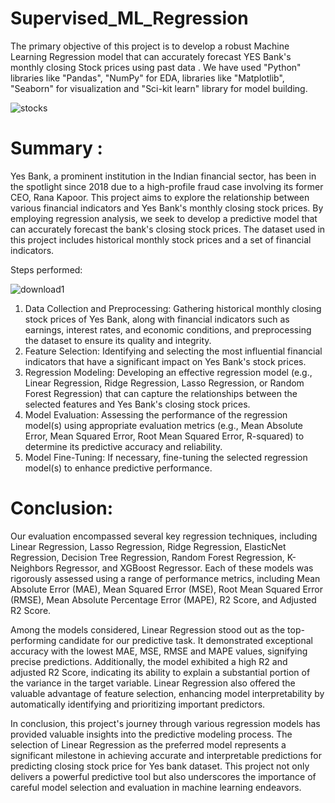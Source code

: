 # Supervised_ML_Regression
The primary objective of this project is to develop a robust Machine Learning Regression model that can accurately forecast YES Bank's monthly closing Stock prices using past data . We have used "Python" libraries like "Pandas", "NumPy" for EDA, libraries like "Matplotlib", "Seaborn" for visualization and "Sci-kit learn" library for model building.

![stocks](https://github.com/AbhayAviSharma/Supervised_ML_Regression/assets/131509148/152e1674-408d-42b4-ae45-27f3b825e204)

# Summary :
Yes Bank, a prominent institution in the Indian financial sector, has been in the spotlight since 2018 due to a high-profile fraud case involving its former CEO, Rana Kapoor. This project aims to explore the relationship between various financial indicators and Yes Bank's monthly closing stock prices. By employing regression analysis, we seek to develop a predictive model that can accurately forecast the bank's closing stock prices. The dataset used in this project includes historical monthly stock prices and a set of financial indicators.

Steps performed:

![download1](https://github.com/AbhayAviSharma/Supervised_ML_Regression/assets/131509148/155ddb6b-7a86-4d7b-aff4-ae4bb1b63a4e)

1. Data Collection and Preprocessing: Gathering historical monthly closing stock prices of Yes Bank, along with financial indicators such as earnings, interest rates, and economic conditions, and preprocessing the dataset to ensure its quality and integrity.
2. Feature Selection: Identifying and selecting the most influential financial indicators that have a significant impact on Yes Bank's stock prices.
3. Regression Modeling: Developing an effective regression model (e.g., Linear Regression, Ridge Regression, Lasso Regression, or Random Forest Regression) that can capture the relationships between the selected features and Yes Bank's closing stock prices.
4. Model Evaluation: Assessing the performance of the regression model(s) using appropriate evaluation metrics (e.g., Mean Absolute Error, Mean Squared Error, Root Mean Squared Error, R-squared) to determine its predictive accuracy and reliability.
5. Model Fine-Tuning: If necessary, fine-tuning the selected regression model(s) to enhance predictive performance.

# Conclusion:
Our evaluation encompassed several key regression techniques, including Linear Regression, Lasso Regression, Ridge Regression, ElasticNet Regression, Decision Tree Regression, Random Forest Regression, K-Neighbors Regressor, and XGBoost Regressor. Each of these models was rigorously assessed using a range of performance metrics, including Mean Absolute Error (MAE), Mean Squared Error (MSE), Root Mean Squared Error (RMSE), Mean Absolute Percentage Error (MAPE), R2 Score, and Adjusted R2 Score.

Among the models considered, Linear Regression stood out as the top-performing candidate for our predictive task. It demonstrated exceptional accuracy with the lowest MAE, MSE, RMSE and MAPE values, signifying precise predictions. Additionally, the model exhibited a high R2 and adjusted R2 Score, indicating its ability to explain a substantial portion of the variance in the target variable. Linear Regression also offered the valuable advantage of feature selection, enhancing model interpretability by automatically identifying and prioritizing important predictors.

In conclusion, this project's journey through various regression models has provided valuable insights into the predictive modeling process. The selection of Linear Regression as the preferred model represents a significant milestone in achieving accurate and interpretable predictions for predicting closing stock price for Yes bank dataset. This project not only delivers a powerful predictive tool but also underscores the importance of careful model selection and evaluation in machine learning endeavors.
